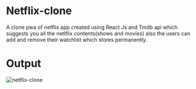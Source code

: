 # Netflix-clone
A clone pwa of netflix app created using React Js and Tmdb api which suggests you all the netlflix contents(shows and movies) also the users can add and remove their watchlist which stores permanently.
# Output

![netflix-clone](https://user-images.githubusercontent.com/61103901/205451192-5bf14f44-192a-448f-b11f-52b8ba542594.png)
